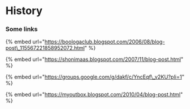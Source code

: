 # History

### Some links

{% embed url="https://boologaclub.blogspot.com/2006/08/blog-post\_115567221858952072.html" %}

{% embed url="https://shonimaas.blogspot.com/2007/11/blog-post.html" %}

{% embed url="https://groups.google.com/g/dakf/c/YncEqf\_v2KU?pli=1" %}

{% embed url="https://myoutbox.blogspot.com/2010/04/blog-post.html" %}



